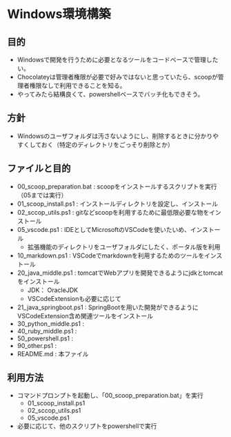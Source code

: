 # Windows環境構築
## 目的
- Windowsで開発を行うために必要となるツールをコードベースで管理したい。
- Chocolateyは管理者権限が必要で好みではないと思っていたら、scoopが管理者権限なしで利用できることを知る。
- やってみたら結構良くて、powershellベースでバッチ化もできそう。

## 方針
- Windowsのユーザフォルダは汚さないようにし、削除するときに分かりやすくしておく（特定のディレクトリをごっそり削除とか）

## ファイルと目的
- 00_scoop_preparation.bat : scoopをインストールするスクリプトを実行（05までは実行）
- 01_scoop_install.ps1 : インストールディレクトリを設定し、インストール
- 02_sccop_utils.ps1 : gitなどscoopを利用するために最低限必要な物をインストール
- 05_vscode.ps1 : IDEとしてMicrosoftのVSCodeを使いたいめ、インストール
    - 拡張機能のディレクトリをユーザフォルダにしたく、ポータル版を利用
- 10_markdown.ps1 : VSCodeでmarkdownを利用するためのツールをインストール
- 20_java_middle.ps1 : tomcatでWebアプリを開発できるようにjdkとtomcatをインストール
    - JDK： OracleJDK
    - VSCodeExtensionも必要に応じて
- 21_java_springboot.ps1 : SpringBootを用いた開発ができるようにVSCodeExtension含め関連ツールをインストール
- 30_python_middle.ps1 : 
- 40_ruby_middle.ps1 : 
- 50_powershell.ps1 : 
- 90_other.ps1 : 
- README.md : 本ファイル

## 利用方法
- コマンドプロンプトを起動し、「00_scoop_preparation.bat」を実行
    - 01_scoop_install.ps1
    - 02_sccop_utils.ps1
    - 05_vscode.ps1
- 必要に応じて、他のスクリプトをpowershellで実行
